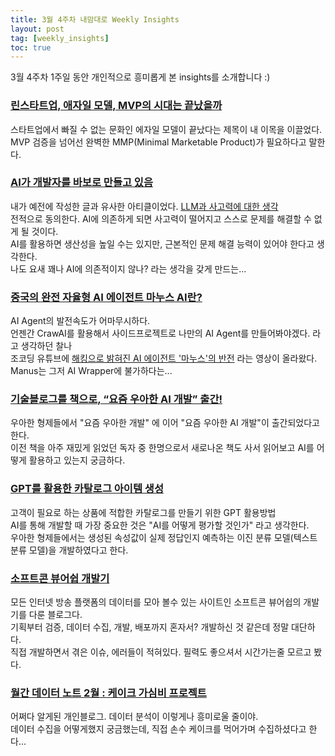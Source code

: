 ```yaml
---
title: 3월 4주차 내맘대로 Weekly Insights
layout: post
tag: [weekly_insights]
toc: true
---
```


3월 4주차 1주일 동안 개인적으로 흥미롭게 본 insights를 소개합니다 :)

### [린스타트업, 애자일 모델, MVP의 시대는 끝났을까](https://eopla.net/magazines/27732#)
스타트업에서 빠질 수 없는 문화인 에자일 모델이 끝났다는 제목이 내 이목을 이끌었다.  
MVP 검증을 넘어선 완벽한 MMP(Minimal Marketable Product)가 필요하다고 말한다.   


### [AI가 개발자를 바보로 만들고 있음](https://news.hada.io/topic?id=19826)
내가 예전에 작성한 글과 유사한 아티클이었다. [LLM과 사고력에 대한 생각](https://hobit22.github.io/posts/LLM%EA%B3%BC_%EC%82%AC%EA%B3%A0%EB%A0%A5%EC%97%90_%EB%8C%80%ED%95%9C_%EC%83%9D%EA%B0%81/)   
전적으로 동의한다. AI에 의존하게 되면 사고력이 떨어지고 스스로 문제를 해결할 수 없게 될 것이다.     
AI를 활용하면 생산성을 높일 수는 있지만, 근본적인 문제 해결 능력이 있어야 한다고 생각한다.  
나도 요새 꽤나 AI에 의존적이지 않나? 라는 생각을 갖게 만드는...

### [중국의 완전 자율형 AI 에이전트 마누스 AI란?](https://brunch.co.kr/@harryban0917/350)
AI Agent의 발전속도가 어마무시하다.     
언젠간 CrawAI를 활용해서 사이드프로젝트로 나만의 AI Agent를 만들어봐야겠다. 라고 생각하던 찰나  
조코딩 유튜브에 [해킹으로 밝혀진 AI 에이전트 '마누스'의 반전](https://www.youtube.com/shorts/WYpfsecwKcM) 라는 영상이 올라왔다. 
Manus는 그저 AI Wrapper에 불가하다는...

### [기술블로그를 책으로, “요즘 우아한 AI 개발” 출간!](https://techblog.woowahan.com/21584/)
우아한 형제들에서 "요즘 우아한 개발" 에 이어 "요즘 우아한 AI 개발"이 출간되었다고 한다.     
이전 책을 아주 재밌게 읽었던 독자 중 한명으로서 새로나온 책도 사서 읽어보고 AI를 어떻게 활용하고 있는지 궁금하다.

### [GPT를 활용한 카탈로그 아이템 생성](https://techblog.woowahan.com/21294/)
고객이 필요로 하는 상품에 적합한 카탈로그를 만들기 위한 GPT 활용방법    
AI를 통해 개발할 때 가장 중요한 것은 "AI를 어떻게 평가할 것인가" 라고 생각한다.     
우아한 형제들에서는 생성된 속성값이 실제 정답인지 예측하는 이진 분류 모델(텍스트 분류 모델)을 개발하였다고 한다. 


### [소프트콘 뷰어쉽 개발기](https://velog.io/@dus532/series/%EC%86%8C%ED%94%84%ED%8A%B8%EC%BD%98-%EB%B7%B0%EC%96%B4%EC%89%BD-%EC%A0%9C%EC%9E%91%EA%B8%B0)
모든 인터넷 방송 플랫폼의 데이터를 모아 볼수 있는 사이트인 소프트콘 뷰어쉽의 개발기를 다룬 블로그다.    
기획부터 검증, 데이터 수집, 개발, 배포까지 혼자서? 개발하신 것 같은데 정말 대단하다.    
직접 개발하면서 겪은 이슈, 에러들이 적혀있다. 필력도 좋으셔서 시간가는줄 모르고 봤다. 

### [월간 데이터 노트 2월 : 케이크 가심비 프로젝트](https://sooyeon.tistory.com/m/261)
어쩌다 알게된 개인블로그. 데이터 분석이 이렇게나 흥미로울 줄이야.   
데이터 수집을 어떻게했지 궁금했는데, 직접 손수 케이크를 먹어가며 수집하셨다고 한다...   